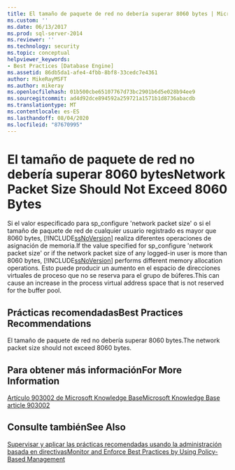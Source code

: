 ```yaml
---
title: El tamaño de paquete de red no debería superar 8060 bytes | Microsoft Docs
ms.custom: ''
ms.date: 06/13/2017
ms.prod: sql-server-2014
ms.reviewer: ''
ms.technology: security
ms.topic: conceptual
helpviewer_keywords:
- Best Practices [Database Engine]
ms.assetid: 86db5da1-afe4-4fbb-8bf8-33cedc7e4361
author: MikeRayMSFT
ms.author: mikeray
ms.openlocfilehash: 01b500cbe65107767d73bc2901b6d5e028b94ee9
ms.sourcegitcommit: ad4d92dce894592a259721a1571b1d8736abacdb
ms.translationtype: MT
ms.contentlocale: es-ES
ms.lasthandoff: 08/04/2020
ms.locfileid: "87670995"
---
```

# <a name="network-packet-size-should-not-exceed-8060-bytes"></a><span data-ttu-id="2ca57-102">El tamaño de paquete de red no debería superar 8060 bytes</span><span class="sxs-lookup"><span data-stu-id="2ca57-102">Network Packet Size Should Not Exceed 8060 Bytes</span></span>
  <span data-ttu-id="2ca57-103">Si el valor especificado para sp_configure 'network packet size' o si el tamaño de paquete de red de cualquier usuario registrado es mayor que 8060 bytes, [!INCLUDE[ssNoVersion](../../includes/ssnoversion-md.md)] realiza diferentes operaciones de asignación de memoria.</span><span class="sxs-lookup"><span data-stu-id="2ca57-103">If the value specified for sp_configure 'network packet size' or if the network packet size of any logged-in user is more than 8060 bytes, [!INCLUDE[ssNoVersion](../../includes/ssnoversion-md.md)] performs different memory allocation operations.</span></span> <span data-ttu-id="2ca57-104">Esto puede producir un aumento en el espacio de direcciones virtuales de proceso que no se reserva para el grupo de búferes.</span><span class="sxs-lookup"><span data-stu-id="2ca57-104">This can cause an increase in the process virtual address space that is not reserved for the buffer pool.</span></span>  
  
## <a name="best-practices-recommendations"></a><span data-ttu-id="2ca57-105">Prácticas recomendadas</span><span class="sxs-lookup"><span data-stu-id="2ca57-105">Best Practices Recommendations</span></span>  
 <span data-ttu-id="2ca57-106">El tamaño de paquete de red no debería superar 8060 bytes.</span><span class="sxs-lookup"><span data-stu-id="2ca57-106">The network packet size should not exceed 8060 bytes.</span></span>  
  
## <a name="for-more-information"></a><span data-ttu-id="2ca57-107">Para obtener más información</span><span class="sxs-lookup"><span data-stu-id="2ca57-107">For More Information</span></span>  
 [<span data-ttu-id="2ca57-108">Artículo 903002 de Microsoft Knowledge Base</span><span class="sxs-lookup"><span data-stu-id="2ca57-108">Microsoft Knowledge Base article 903002</span></span>](https://go.microsoft.com/fwlink/?linkid=117749)  
  
## <a name="see-also"></a><span data-ttu-id="2ca57-109">Consulte también</span><span class="sxs-lookup"><span data-stu-id="2ca57-109">See Also</span></span>  
 [<span data-ttu-id="2ca57-110">Supervisar y aplicar las prácticas recomendadas usando la administración basada en directivas</span><span class="sxs-lookup"><span data-stu-id="2ca57-110">Monitor and Enforce Best Practices by Using Policy-Based Management</span></span>](monitor-and-enforce-best-practices-by-using-policy-based-management.md)  
  
  
